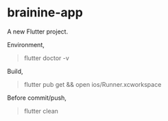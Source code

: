 # brainine-app

A new Flutter project.

Environment,
> flutter doctor -v

Build,
> flutter pub get && open ios/Runner.xcworkspace

Before commit/push,
> flutter clean
